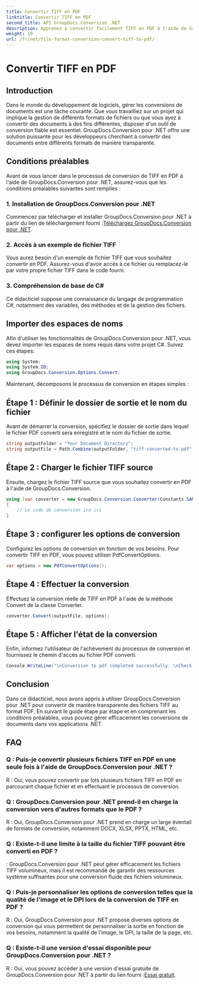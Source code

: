 ```yaml
---
title: Convertir TIFF en PDF
linktitle: Convertir TIFF en PDF
second_title: API GroupDocs.Conversion .NET
description: Apprenez à convertir facilement TIFF en PDF à l'aide de GroupDocs.Conversion pour .NET. Solution de conversion de documents simple, efficace et transparente.
weight: 19
url: /fr/net/file-format-conversion-convert-tiff-to-pdf/
---
```


# Convertir TIFF en PDF

## Introduction

Dans le monde du développement de logiciels, gérer les conversions de documents est une tâche courante. Que vous travailliez sur un projet qui implique la gestion de différents formats de fichiers ou que vous ayez à convertir des documents à des fins différentes, disposer d'un outil de conversion fiable est essentiel. GroupDocs.Conversion pour .NET offre une solution puissante pour les développeurs cherchant à convertir des documents entre différents formats de manière transparente.

## Conditions préalables

Avant de vous lancer dans le processus de conversion de TIFF en PDF à l'aide de GroupDocs.Conversion pour .NET, assurez-vous que les conditions préalables suivantes sont remplies :

### 1. Installation de GroupDocs.Conversion pour .NET
 Commencez par télécharger et installer GroupDocs.Conversion pour .NET à partir du lien de téléchargement fourni :[Téléchargez GroupDocs.Conversion pour .NET](https://releases.groupdocs.com/conversion/net/).

### 2. Accès à un exemple de fichier TIFF
Vous aurez besoin d'un exemple de fichier TIFF que vous souhaitez convertir en PDF. Assurez-vous d'avoir accès à ce fichier ou remplacez-le par votre propre fichier TIFF dans le code fourni.

### 3. Compréhension de base de C#
Ce didacticiel suppose une connaissance du langage de programmation C#, notamment des variables, des méthodes et de la gestion des fichiers.

## Importer des espaces de noms

Afin d'utiliser les fonctionnalités de GroupDocs.Conversion pour .NET, vous devez importer les espaces de noms requis dans votre projet C#. Suivez ces étapes:

```csharp
using System;
using System.IO;
using GroupDocs.Conversion.Options.Convert;
```

Maintenant, décomposons le processus de conversion en étapes simples :

## Étape 1 : Définir le dossier de sortie et le nom du fichier

Avant de démarrer la conversion, spécifiez le dossier de sortie dans lequel le fichier PDF converti sera enregistré et le nom du fichier de sortie.

```csharp
string outputFolder = "Your Document Directory";
string outputFile = Path.Combine(outputFolder, "tiff-converted-to.pdf");
```

## Étape 2 : Charger le fichier TIFF source

Ensuite, chargez le fichier TIFF source que vous souhaitez convertir en PDF à l'aide de GroupDocs.Conversion.

```csharp
using (var converter = new GroupDocs.Conversion.Converter(Constants.SAMPLE_TIFF))
{
    // Le code de conversion ira ici
}
```

## Étape 3 : configurer les options de conversion

Configurez les options de conversion en fonction de vos besoins. Pour convertir TIFF en PDF, vous pouvez utiliser PdfConvertOptions.

```csharp
var options = new PdfConvertOptions();
```

## Étape 4 : Effectuer la conversion

Effectuez la conversion réelle de TIFF en PDF à l'aide de la méthode Convert de la classe Converter.

```csharp
converter.Convert(outputFile, options);
```

## Étape 5 : Afficher l'état de la conversion

Enfin, informez l'utilisateur de l'achèvement du processus de conversion et fournissez le chemin d'accès au fichier PDF converti.

```csharp
Console.WriteLine("\nConversion to pdf completed successfully. \nCheck output in {0}", outputFolder);
```

## Conclusion

Dans ce didacticiel, nous avons appris à utiliser GroupDocs.Conversion pour .NET pour convertir de manière transparente des fichiers TIFF au format PDF. En suivant le guide étape par étape et en comprenant les conditions préalables, vous pouvez gérer efficacement les conversions de documents dans vos applications .NET.

## FAQ

### Q : Puis-je convertir plusieurs fichiers TIFF en PDF en une seule fois à l'aide de GroupDocs.Conversion pour .NET ?

R : Oui, vous pouvez convertir par lots plusieurs fichiers TIFF en PDF en parcourant chaque fichier et en effectuant le processus de conversion.

### Q : GroupDocs.Conversion pour .NET prend-il en charge la conversion vers d'autres formats que le PDF ?

R : Oui, GroupDocs.Conversion pour .NET prend en charge un large éventail de formats de conversion, notamment DOCX, XLSX, PPTX, HTML, etc.

### Q : Existe-t-il une limite à la taille du fichier TIFF pouvant être converti en PDF ?

: GroupDocs.Conversion pour .NET peut gérer efficacement les fichiers TIFF volumineux, mais il est recommandé de garantir des ressources système suffisantes pour une conversion fluide des fichiers volumineux.

### Q : Puis-je personnaliser les options de conversion telles que la qualité de l'image et le DPI lors de la conversion de TIFF en PDF ?

R : Oui, GroupDocs.Conversion pour .NET propose diverses options de conversion qui vous permettent de personnaliser la sortie en fonction de vos besoins, notamment la qualité de l'image, le DPI, la taille de la page, etc.

### Q : Existe-t-il une version d'essai disponible pour GroupDocs.Conversion pour .NET ?

 R : Oui, vous pouvez accéder à une version d'essai gratuite de GroupDocs.Conversion pour .NET à partir du lien fourni :[Essai gratuit](https://releases.groupdocs.com/).
